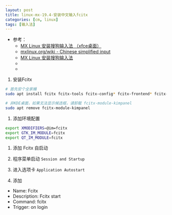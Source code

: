 ```yaml
---
layout: post
title: linux-mx-19.4-安装中文输入fcitx
categories: [cm, linux]
tags: [输入法]
---
```


* 参考： 
  * [MX Linux 安装搜狗输入法 （xfce桌面）](https://www.idzd.top/archives/1555/)
  * [mxlinux.org/wiki - Chinese simplified input](https://mxlinux.org/wiki/other/chinese-simplified-input/)
  * [MX Linux 安装搜狗输入法](https://www.jianshu.com/p/b90e0a22d3e0)
  * []()
  * []()


1. 安装Fcitx

~~~bash
# 首先安个全家桶
sudo apt install fcitx fcitx-tools fcitx-config* fcitx-frontend* fcitx-module* fcitx-ui-*

# 非KDE桌面，如果无法显示候选框，请卸载 fcitx-module-kimpanel
sudo apt remove fcitx-module-kimpanel
~~~

1. 添加环境配置

~~~bash
export XMODIFIERS=@im=fcitx
export GTK_IM_MODULE=fcitx
export QT_IM_MODULE=fcitx
~~~

1. 添加 Fcitx 自启动

1. 程序菜单启动 `Session and Startup`
1. 进入选项卡 `Application Autostart`
1. 添加
* Name: Fcitx
* Description: Fcitx start 
* Command: fcitx
* Trigger: on login






